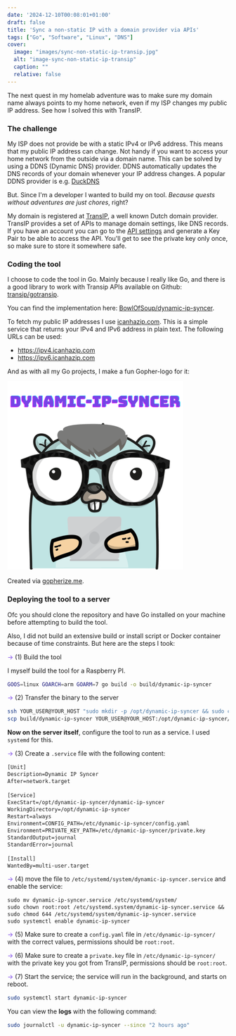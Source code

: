 ```yaml
---
date: '2024-12-10T00:08:01+01:00'
draft: false
title: 'Sync a non-static IP with a domain provider via APIs'
tags: ["Go", "Software", "Linux", "DNS"]
cover:
  image: "images/sync-non-static-ip-transip.jpg"
  alt: "image-sync-non-static-ip-transip"
  caption: ""
  relative: false
---
```


The next quest in my homelab adventure was to make sure my domain name always points to my home network,
even if my ISP changes my public IP address. See how I solved this with TransIP.
<!--more-->

### The challenge
My ISP does not provide be with a static IPv4 or IPv6 address. This means that my public IP address can change.
Not handy if you want to access your home network from the outside via a domain name. This can be solved by using a
DDNS (Dynamic DNS) provider. DDNS automatically updates the DNS records of your domain whenever your IP address changes. 
A popular DDNS provider is e.g. [DuckDNS](https://www.duckdns.org/)

But. Since I'm a developer I wanted to build my on tool. _Because quests without adventures are just chores_, right? 

My domain is registered at [TransIP](https://www.transip.nl/), a well known Dutch domain provider.
TransIP provides a set of APIs to manage domain settings, like DNS records. If you have an account you can go to the
[API settings](https://www.transip.nl/cp/account/api/) and generate a Key Pair to be able to access the API. You'll
get to see the private key only once, so make sure to store it somewhere safe.

### Coding the tool
I choose to code the tool in Go. Mainly because I really like Go, and there is a good library to work with Transip APIs
available on Github: [transip/gotransip](https://github.com/transip/gotransip).

You can find the implementation here: [BowlOfSoup/dynamic-ip-syncer](https://github.com/BowlOfSoup/dynamic-ip-syncer).

To fetch my public IP addresses I use [icanhazip.com](https://icanhazip.com/). This is a simple service that returns your 
IPv4 and IPv6 address in plain text. The following URLs can be used:

* https://ipv4.icanhazip.com
* https://ipv6.icanhazip.com

And as with all my Go projects, I make a fun Gopher-logo for it:

![Go logo](/images/sync-non-static-ip-transip-go-logo.png "Go logo")

Created via [gopherize.me](https://gopherize.me/).

### Deploying the tool to a server
Ofc you should clone the repository and have Go installed on your machine before attempting to build the tool.

Also, I did not build an extensive build or install script or Docker container because of time constraints. But here are the steps I took:

<span style="color: #7843E6;">→</span> (1) Build the tool

I myself build the tool for a Raspberry PI.
```bash
GOOS=linux GOARCH=arm GOARM=7 go build -o build/dynamic-ip-syncer
```

<span style="color: #7843E6;">→</span> (2) Transfer the binary to the server
```bash
ssh YOUR_USER@YOUR_HOST "sudo mkdir -p /opt/dynamic-ip-syncer && sudo chown YOUR_USER:pi /opt/dynamic-ip-syncer"
scp build/dynamic-ip-syncer YOUR_USER@YOUR_HOST:/opt/dynamic-ip-syncer/
```

**Now on the server itself**, configure the tool to run as a service. I used `systemd` for this.

<span style="color: #7843E6;">→</span> (3) Create a `.service` file with the following content:
```text
[Unit]
Description=Dynamic IP Syncer
After=network.target

[Service]
ExecStart=/opt/dynamic-ip-syncer/dynamic-ip-syncer
WorkingDirectory=/opt/dynamic-ip-syncer
Restart=always
Environment=CONFIG_PATH=/etc/dynamic-ip-syncer/config.yaml
Environment=PRIVATE_KEY_PATH=/etc/dynamic-ip-syncer/private.key
StandardOutput=journal
StandardError=journal

[Install]
WantedBy=multi-user.target
```

<span style="color: #7843E6;">→</span> (4) move the file to `/etc/systemd/system/dynamic-ip-syncer.service` and enable the service:
```text
sudo mv dynamic-ip-syncer.service /etc/systemd/system/
sudo chown root:root /etc/systemd.system/dynamic-ip-syncer.service && sudo chmod 644 /etc/systemd/system/dynamic-ip-syncer.service
sudo systemctl enable dynamic-ip-syncer
```

<span style="color: #7843E6;">→</span> (5) Make sure to create a `config.yaml` file in `/etc/dynamic-ip-syncer/` with the correct values, permissions should be `root:root`.

<span style="color: #7843E6;">→</span> (6) Make sure to create a `private.key` file in `/etc/dynamic-ip-syncer/` with the private key you got from TransIP, permissions should be `root:root`.

<span style="color: #7843E6;">→</span> (7) Start the service; the service will run in the background, and starts on reboot.
```bash
sudo systemctl start dynamic-ip-syncer
```

You can view the **logs** with the following command:
```bash
sudo journalctl -u dynamic-ip-syncer --since "2 hours ago"
```